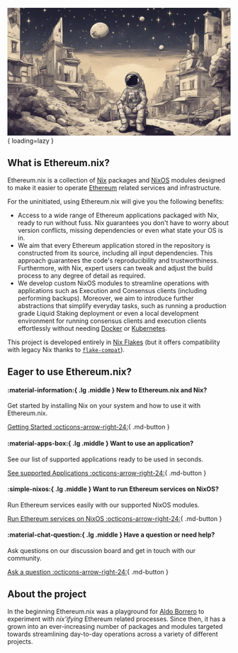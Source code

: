 ![hero-image](./assets/hero-image.jpeg){ loading=lazy }

## What is Ethereum.nix?

Ethereum.nix is a collection of [Nix](https://nixos.org) packages and [NixOS](https://nixos.wiki/wiki/NixOS_modules) modules
designed to make it easier to operate [Ethereum](https://ethereum.org) related services and infrastructure.

For the uninitiated, using Ethereum.nix will give you the following benefits:

- Access to a wide range of Ethereum applications packaged with Nix, ready to run without fuss. Nix guarantees you don't have to worry about version conflicts, missing dependencies or even what state your OS is in.
- We aim that every Ethereum application stored in the repository is constructed from its source, including all input dependencies. This approach guarantees the code's reproducibility and trustworthiness. Furthermore, with Nix, expert users can tweak and adjust the build process to any degree of detail as required.
- We develop custom NixOS modules to streamline operations with applications such as Execution and Consensus clients (including performing backups). Moreover, we aim to introduce further abstractions that simplify everyday tasks, such as running a production grade Liquid Staking deployment or even a local development environment for running consensus clients and execution clients effortlessly without needing [Docker](https://www.docker.com/) or [Kubernetes](https://kubernetes.io/).

This project is developed entirely in [Nix Flakes](https://nixos.wiki/wiki/Flakes) (but it offers compatibility with legacy Nix thanks to [`flake-compat`](https://github.com/nix-community/flake-compat)).

## Eager to use Ethereum.nix?

#### :material-information:{ .lg .middle } __New to Ethereum.nix and Nix?__

Get started by installing Nix on your system and how to use it with Ethereum.nix.

[Getting Started :octicons-arrow-right-24:](./getting-started.md){ .md-button }

#### :material-apps-box:{ .lg .middle } __Want to use an application?__

See our list of supported applications ready to be used in seconds.

[See supported Applications :octicons-arrow-right-24:](./apps.md){ .md-button }

#### :simple-nixos:{ .lg .middle } __Want to run Ethereum services on NixOS?__

Run Ethereum services easily with our supported NixOS modules.

[Run Ethereum services on NixOS :octicons-arrow-right-24:](./nixos/installation.md){ .md-button }

#### :material-chat-question:{ .lg .middle } __Have a question or need help?__

Ask questions on our discussion board and get in touch with our community.

[Ask a question :octicons-arrow-right-24:](https://github.com/nix-community/ethereum.nix/discussions){ .md-button }

## About the project

In the beginning Ethereum.nix was a playground for [Aldo Borrero](https://aldoborrero.com/) to experiment with _nix'ifying_
Ethereum related processes. Since then, it has a grown into an ever-increasing number of packages and modules targeted towards
streamlining day-to-day operations across a variety of different projects.
